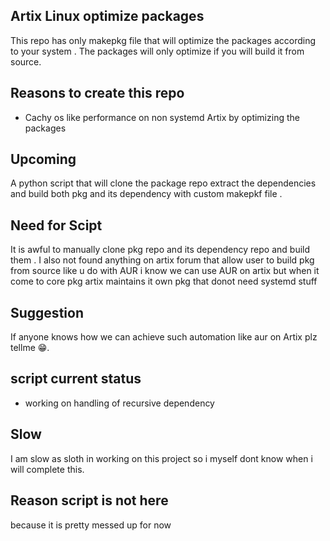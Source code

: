 ## Artix Linux optimize packages 
This repo has only makepkg file that will optimize the packages 
according to your system .
The packages will only optimize if you will build it from source.

## Reasons to create this repo

- Cachy os like performance on non systemd Artix by optimizing the
  packages

## Upcoming 
A python script that will clone the package repo extract the dependencies and build both pkg and its dependency with custom 
makepkf file .

## Need for Scipt
It is awful to manually clone pkg repo and its dependency repo and build them .
I also not found anything on artix forum that allow user to build 
pkg from source like u do with AUR i know we can use AUR on artix 
but when it come to core pkg artix maintains it own pkg that donot need systemd stuff 

## Suggestion 
If anyone knows how we can achieve such automation like aur on Artix plz tellme 😁.

## script current status 

- working on handling of recursive dependency

## Slow 

I am slow as sloth in working on this project so i myself dont   know when i will complete this.

## Reason script is not here 

because it is pretty messed up for now 
